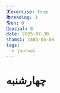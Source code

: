 ```yaml
---
🏋️exercise: true
📚reading: 3
🌎en: 0
📱social: 0
date: 2025-07-30
shamsi: 1404-05-08
tags:
  - journal
---
```

# چهارشنبه

